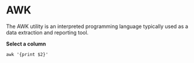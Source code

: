 # AWK #

The AWK utility is an interpreted programming language typically used as a data extraction and reporting tool.

**Select a column**

	awk '{print $2}'